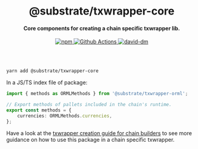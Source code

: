 <br /><br />

<h1 align="center">@substrate/txwrapper-core</h1>
<h4 align="center">Core components for creating a chain specific txwrapper lib.</h4>

<p align="center">
  <a href="https://www.npmjs.com/package/@substrate/txwrapper-orml">
    <img alt="npm" src="https://img.shields.io/npm/v/@substrate/txwrapper-core.svg" />
  </a>
  <a href="https://github.com/paritytech/txwrapper/actions">
    <img alt="Github Actions" src="https://github.com/paritytech/txwrapper-core/workflows/pr/badge.svg" />
  </a>
  <a href="https://david-dm.org/paritytech/txwrapper">
    <img alt="david-dm" src="https://img.shields.io/david/paritytech/txwrapper-core.svg" />
  </a>
</p>

<br /><br />

```bash
yarn add @substrate/txwrapper-core
```

In a JS/TS index file of package:

```typescript
import { methods as ORMLMethods } from '@substrate/txwrapper-orml';

// Export methods of pallets included in the chain's runtime.
export const methods = {
	currencies: ORMLMethods.currencies,
};
```

Have a look at the [txwrapper creation guide for chain builders](../../CHAIN_BUILDER.md) to see more guidance on how to use this package in a chain specific txwrapper.
